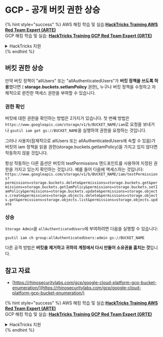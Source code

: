 # GCP - 공개 버킷 권한 상승

{% hint style="success" %}
AWS 해킹 학습 및 실습:<img src="/.gitbook/assets/image.png" alt="" data-size="line">[**HackTricks Training AWS Red Team Expert (ARTE)**](https://training.hacktricks.xyz/courses/arte)<img src="/.gitbook/assets/image.png" alt="" data-size="line">\
GCP 해킹 학습 및 실습: <img src="/.gitbook/assets/image (2).png" alt="" data-size="line">[**HackTricks Training GCP Red Team Expert (GRTE)**<img src="/.gitbook/assets/image (2).png" alt="" data-size="line">](https://training.hacktricks.xyz/courses/grte)

<details>

<summary>HackTricks 지원</summary>

* [**구독 요금제**](https://github.com/sponsors/carlospolop)를 확인하세요!
* 💬 [**디스코드 그룹**](https://discord.gg/hRep4RUj7f) 또는 [**텔레그램 그룹**](https://t.me/peass)에 **가입**하거나 **트위터** 🐦 [**@hacktricks\_live**](https://twitter.com/hacktricks\_live)**를 팔로우**하세요.
* [**HackTricks**](https://github.com/carlospolop/hacktricks) 및 [**HackTricks Cloud**](https://github.com/carlospolop/hacktricks-cloud) 깃헙 저장소에 PR을 제출하여 해킹 요령을 공유하세요.

</details>
{% endhint %}

## 버킷 권한 상승

만약 버킷 정책이 "allUsers" 또는 "allAuthenticatedUsers"가 **버킷 정책을 쓰도록 허용**했다면 ( **storage.buckets.setIamPolicy** 권한)**,** 누구나 버킷 정책을 수정하고 자체적으로 완전한 액세스 권한을 부여할 수 있습니다.

### 권한 확인

버킷에 대한 권한을 확인하는 방법은 2가지가 있습니다. 첫 번째 방법은 `https://www.googleapis.com/storage/v1/b/BUCKET_NAME/iam`로 요청을 보내거나 `gsutil iam get gs://BUCKET_NAME`을 실행하여 권한을 요청하는 것입니다.

그러나 사용자(잠재적으로 allUsers 또는 allAuthenticatedUsers에 속할 수 있음)가 버킷의 iam 정책을 읽을 권한(storage.buckets.getIamPolicy)을 가지고 있지 않다면 작동하지 않을 것입니다.

항상 작동하는 다른 옵션은 버킷의 testPermissions 엔드포인트를 사용하여 지정된 권한을 가지고 있는지 확인하는 것입니다. 예를 들어 다음에 액세스하는 것입니다: `https://www.googleapis.com/storage/v1/b/BUCKET_NAME/iam/testPermissions?permissions=storage.buckets.delete&permissions=storage.buckets.get&permissions=storage.buckets.getIamPolicy&permissions=storage.buckets.setIamPolicy&permissions=storage.buckets.update&permissions=storage.objects.create&permissions=storage.objects.delete&permissions=storage.objects.get&permissions=storage.objects.list&permissions=storage.objects.update`

### 상승

`Storage Admin`을 `allAuthenticatedUsers`에 부여하려면 다음을 실행할 수 있습니다:
```
gsutil iam ch group:allAuthenticatedUsers:admin gs://BUCKET_NAME
```
다른 공격 방법은 **버킷을 제거하고 귀하의 계정에서 다시 만들어 소유권을 훔치는 것**입니다.

## 참고 자료

* [https://rhinosecuritylabs.com/gcp/google-cloud-platform-gcp-bucket-enumeration/](https://rhinosecuritylabs.com/gcp/google-cloud-platform-gcp-bucket-enumeration/)

{% hint style="success" %}
AWS 해킹 학습 및 실습:<img src="/.gitbook/assets/image.png" alt="" data-size="line">[**HackTricks Training AWS Red Team Expert (ARTE)**](https://training.hacktricks.xyz/courses/arte)<img src="/.gitbook/assets/image.png" alt="" data-size="line">\
GCP 해킹 학습 및 실습: <img src="/.gitbook/assets/image (2).png" alt="" data-size="line">[**HackTricks Training GCP Red Team Expert (GRTE)**<img src="/.gitbook/assets/image (2).png" alt="" data-size="line">](https://training.hacktricks.xyz/courses/grte)

<details>

<summary>HackTricks 지원</summary>

* [**구독 요금제**](https://github.com/sponsors/carlospolop)를 확인하세요!
* 💬 [**Discord 그룹**](https://discord.gg/hRep4RUj7f) 또는 [**텔레그램 그룹**](https://t.me/peass)에 **가입**하거나 **트위터** 🐦 [**@hacktricks\_live**](https://twitter.com/hacktricks\_live)**를 팔로우**하세요.
* 해킹 요령을 공유하려면 [**HackTricks**](https://github.com/carlospolop/hacktricks) 및 [**HackTricks Cloud**](https://github.com/carlospolop/hacktricks-cloud) 깃허브 저장소에 PR을 제출하세요.

</details>
{% endhint %}

